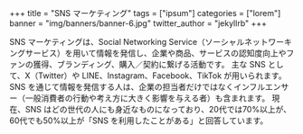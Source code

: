 +++
title = "SNS マーケティング"
tags = ["ipsum"]
categories = ["lorem"]
banner = "img/banners/banner-6.jpg"
twitter_author = "jekyllrb"
+++

SNS マーケティングは、Social Networking Service（ソーシャルネットワーキングサービス）を用いて情報を発信し、企業や商品、サービスの認知度向上やファンの獲得、ブランディング、購入／契約に繋げる活動です。
主な SNS として、X（Twitter）や LINE、Instagram、Facebook、TikTok が用いられます。
SNS を通じて情報を発信する人は、企業の担当者だけではなくインフルエンサー（一般消費者の行動や考え方に大きく影響を与える者）も含まれます。
現在、SNS はどの世代の人にも身近なものになっており、20代では70%以上が、60代でも50%以上が「SNS を利用したことがある」と回答しています。
